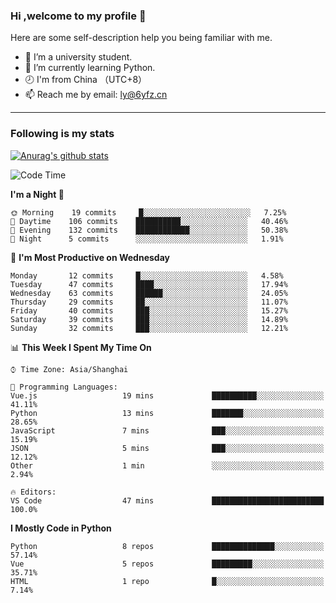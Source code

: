 ### Hi ,welcome to my profile 👋
Here are some self-description help you being familiar with me.
<!--
**liuyunfz/liuyunfz** is a ✨ _special_ ✨ repository because its `README.md` (this file) appears on your GitHub profile.
- 👯 I’m looking to collaborate on ...
- 🤔 I’m looking for help with ...
Here are some ideas to get you started:
-->
- 🏫 I’m a university student.
- 💪 I’m currently learning Python.
- 🕗 I'm from China （UTC+8）
- 📫 Reach me by email: [ly@6yfz.cn](mailto:ly@6yfz.cn)
  
---
### Following is my stats
  
[![Anurag's github stats](https://github-readme-stats.vercel.app/api?username=liuyunfz)](https://github.com/anuraghazra/github-readme-stats)
  
<!--START_SECTION:waka-->
![Code Time](http://img.shields.io/badge/Code%20Time-244%20hrs%2014%20mins-blue)

**I'm a Night 🦉** 

```text
🌞 Morning    19 commits     █░░░░░░░░░░░░░░░░░░░░░░░░   7.25% 
🌆 Daytime    106 commits    ██████████░░░░░░░░░░░░░░░   40.46% 
🌃 Evening    132 commits    ████████████░░░░░░░░░░░░░   50.38% 
🌙 Night      5 commits      ░░░░░░░░░░░░░░░░░░░░░░░░░   1.91%

```
📅 **I'm Most Productive on Wednesday** 

```text
Monday       12 commits     █░░░░░░░░░░░░░░░░░░░░░░░░   4.58% 
Tuesday      47 commits     ████░░░░░░░░░░░░░░░░░░░░░   17.94% 
Wednesday    63 commits     ██████░░░░░░░░░░░░░░░░░░░   24.05% 
Thursday     29 commits     ██░░░░░░░░░░░░░░░░░░░░░░░   11.07% 
Friday       40 commits     ███░░░░░░░░░░░░░░░░░░░░░░   15.27% 
Saturday     39 commits     ███░░░░░░░░░░░░░░░░░░░░░░   14.89% 
Sunday       32 commits     ███░░░░░░░░░░░░░░░░░░░░░░   12.21%

```


📊 **This Week I Spent My Time On** 

```text
⌚︎ Time Zone: Asia/Shanghai

💬 Programming Languages: 
Vue.js                   19 mins             ██████████░░░░░░░░░░░░░░░   41.11% 
Python                   13 mins             ███████░░░░░░░░░░░░░░░░░░   28.65% 
JavaScript               7 mins              ███░░░░░░░░░░░░░░░░░░░░░░   15.19% 
JSON                     5 mins              ███░░░░░░░░░░░░░░░░░░░░░░   12.12% 
Other                    1 min               ░░░░░░░░░░░░░░░░░░░░░░░░░   2.94%

🔥 Editors: 
VS Code                  47 mins             █████████████████████████   100.0%

```

**I Mostly Code in Python** 

```text
Python                   8 repos             ██████████████░░░░░░░░░░░   57.14% 
Vue                      5 repos             █████████░░░░░░░░░░░░░░░░   35.71% 
HTML                     1 repo              █░░░░░░░░░░░░░░░░░░░░░░░░   7.14%

```



<!--END_SECTION:waka-->
